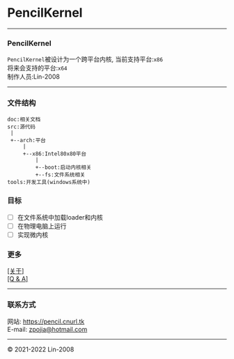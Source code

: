 PencilKernel
=
***
### PencilKernel
`PencilKernel`被设计为一个跨平台内核,
当前支持平台:`x86` <br/>
将来会支持的平台:`x64` <br/>
制作人员:Lin-2008<br/>
***
### 文件结构
```
doc:相关文档
src:源代码
 |
 +--arch:平台
     |
     +--x86:Intel80x80平台
         |
         +--boot:启动内核相关
         +--fs:文件系统相关
tools:开发工具(windows系统中)

```
### 目标
- [ ] 在文件系统中加载loader和内核
- [ ] 在物理电脑上运行
- [ ] 实现微内核
### 更多
[[关于]](doc/about/dir.md)<br/>
[[Q & A]](doc/Q&A.md)<br/>
***
### 联系方式
网站: https://pencil.cnurl.tk<br/>
E-mail: zpojia@hotmail.com
***
&copy; 2021-2022 Lin-2008
